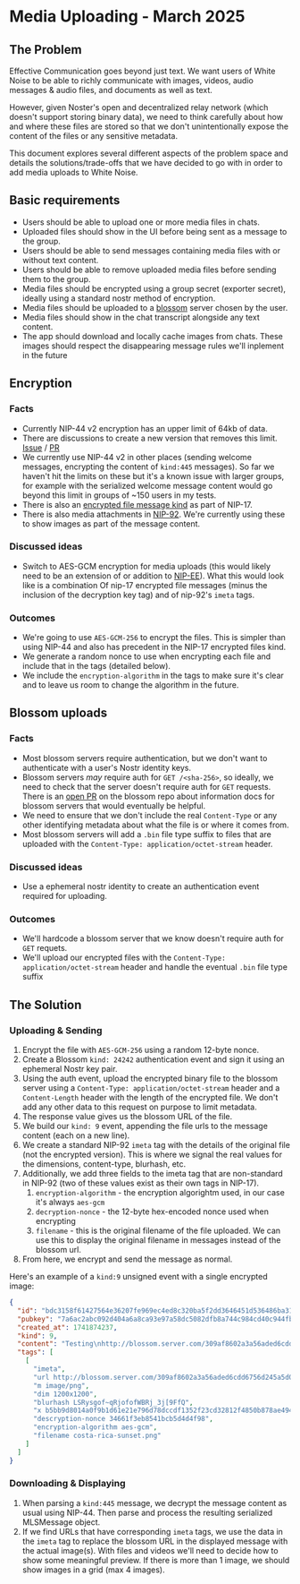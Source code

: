 # Media Uploading - March 2025

## The Problem

Effective Communication goes beyond just text. We want users of White Noise to be able to richly communicate with images, videos, audio messages & audio files, and documents as well as text.

However, given Noster's open and decentralized relay network (which doesn't support storing binary data), we need to think carefully about how and where these files are stored so that we don't unintentionally expose the content of the files or any sensitive metadata.

This document explores several different aspects of the problem space and details the solutions/trade-offs that we have decided to go with in order to add media uploads to White Noise.

## Basic requirements

- Users should be able to upload one or more media files in chats.
- Uploaded files should show in the UI before being sent as a message to the group.
- Users should be able to send messages containing media files with or without text content.
- Users should be able to remove uploaded media files before sending them to the group.
- Media files should be encrypted using a group secret (exporter secret), ideally using a standard nostr method of encryption.
- Media files should be uploaded to a [blossom](https://github.com/hzrd149/blossom) server chosen by the user.
- Media files should show in the chat transcript alongside any text content.
- The app should download and locally cache images from chats. These images should respect the disappearing message rules we'll inplement in the future

## Encryption

### Facts

- Currently NIP-44 v2 encryption has an upper limit of 64kb of data.
- There are discussions to create a new version that removes this limit. [Issue](https://github.com/nostr-protocol/nips/issues/1712) / [PR](https://github.com/nostr-protocol/nips/pull/1838)
- We currently use NIP-44 v2 in other places (sending welcome messages, encrypting the content of `kind:445` messages). So far we haven't hit the limits on these but it's a known issue with larger groups, for example with the serialized welcome message content would go beyond this limit in groups of ~150 users in my tests.
- There is also an [encrypted file message kind](https://github.com/nostr-protocol/nips/blob/master/17.md#file-message-kind) as part of NIP-17.
- There is also media attachments in [NIP-92](https://github.com/nostr-protocol/nips/blob/master/92.md). We're currently using these to show images as part of the message content.

### Discussed ideas

- Switch to AES-GCM encryption for media uploads (this would likely need to be an extension of or addition to [NIP-EE](https://github.com/nostr-protocol/nips/pull/1427)). What this would look like is a combination Of nip-17 encrypted file messages (minus the inclusion of the decryption key tag) and of nip-92's `imeta` tags.

### Outcomes

- We're going to use `AES-GCM-256` to encrypt the files. This is simpler than using NIP-44 and also has precedent in the NIP-17 encrypted files kind.
- We generate a random nonce to use when encrypting each file and include that in the tags (detailed below).
- We include the `encryption-algorithm` in the tags to make sure it's clear and to leave us room to change the algorithm in the future.

## Blossom uploads

### Facts

- Most blossom servers require authentication, but we don't want to authenticate with a user's Nostr identity keys.
- Blossom servers _may_ require auth for `GET /<sha-256>`, so ideally, we need to check that the server doesn't require auth for `GET` requests. There is an [open PR](https://github.com/hzrd149/blossom/pull/58) on the blossom repo about information docs for blossom servers that would eventually be helpful.
- We need to ensure that we don't include the real `Content-Type` or any other identifying metadata about what the file is or where it comes from.
- Most blossom servers will add a `.bin` file type suffix to files that are uploaded with the `Content-Type: application/octet-stream` header.

### Discussed ideas

- Use a ephemeral nostr identity to create an authentication event required for uploading.

### Outcomes

- We'll hardcode a blossom server that we know doesn't require auth for `GET` requets.
- We'll upload our encrypted files with the `Content-Type: application/octet-stream` header and handle the eventual `.bin` file type suffix

## The Solution

### Uploading & Sending

1. Encrypt the file with `AES-GCM-256` using a random 12-byte nonce.
1. Create a Blossom `kind: 24242` authentication event and sign it using an ephemeral Nostr key pair.
1. Using the auth event, upload the encrypted binary file to the blossom server using a `Content-Type: application/octet-stream` header and a `Content-Length` header with the length of the encrypted file. We don't add any other data to this request on purpose to limit metadata.
1. The response value gives us the blossom URL of the file.
1. We build our `kind: 9` event, appending the file urls to the message content (each on a new line).
1. We create a standard NIP-92 `imeta` tag with the details of the original file (not the encrypted version). This is where we signal the real values for the dimensions, content-type, blurhash, etc.
1. Additionally, we add three fields to the imeta tag that are non-standard in NIP-92 (two of these values exist as their own tags in NIP-17).
   1. `encryption-algorithm` - the encryption algorightm used, in our case it's always `aes-gcm`
   1. `decryption-nonce` - the 12-byte hex-encoded nonce used when encrypting
   1. `filename` - this is the original filename of the file uploaded. We can use this to display the original filename in messages instead of the blossom url.
1. From here, we encrypt and send the message as normal.

Here's an example of a `kind:9` unsigned event with a single encrypted image:

```json
{
  "id": "bdc3158f61427564e36207fe969ec4ed8c320ba5f2dd3646451d536486ba31f9",
  "pubkey": "7a6ac2abc092d404a6a8ca93e97a58dc5082dfb8a744c984cd40c944fb6d6574",
  "created_at": 1741874237,
  "kind": 9,
  "content": "Testing\nhttp://blossom.server.com/309af8602a3a56aded6cdd6756d245a5d0731483f362e976f526c6de2daa7391.bin",
  "tags": [
    [
      "imeta",
      "url http://blossom.server.com/309af8602a3a56aded6cdd6756d245a5d0731483f362e976f526c6de2daa7391.bin",
      "m image/png",
      "dim 1200x1200",
      "blurhash LSRysgof~qRjofofWBRj_3j[9FfQ",
      "x b5bb9d8014a0f9b1d61e21e796d78dccdf1352f23cd32812f4850b878ae4944c", // The sha-256 hash of the original file, not the encyrpted blob
      "descryption-nonce 34661f3eb8541bcb5d4d4f98",
      "encryption-algorithm aes-gcm",
      "filename costa-rica-sunset.png"
    ]
  ]
}
```

### Downloading & Displaying

1. When parsing a `kind:445` message, we decrypt the message content as usual using NIP-44. Then parse and process the resulting serialized MLSMessage object.
1. If we find URLs that have corresponding `imeta` tags, we use the data in the `imeta` tag to replace the blossom URL in the displayed message with the actual image(s). With files and videos we'll need to decide how to show some meaningful preview. If there is more than 1 image, we should show images in a grid (max 4 images).
